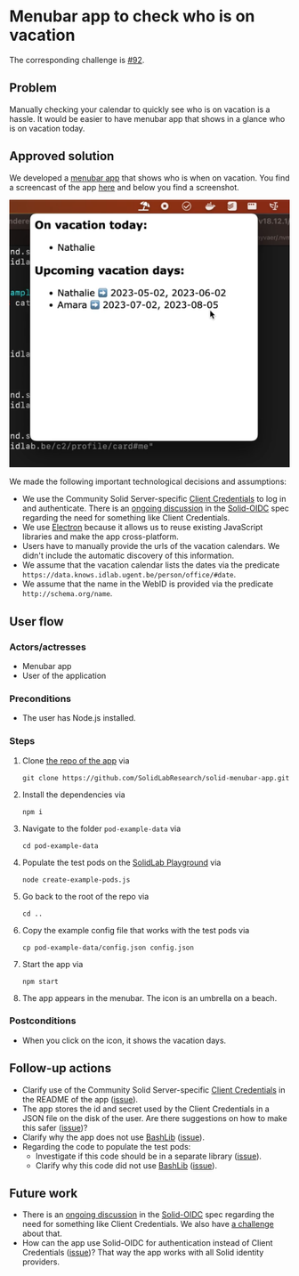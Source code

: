 <!--
Fill in the WebIDs of the people below.
Leave this in comments!
It's possible to have multiple people per role.

Challenge/scenario creator:
  - https://pieterheyvaert.com/#me
Solution creator:
  - https://pieterheyvaert.com/#me
Report writer:
  - https://pieterheyvaert.com/#me
-->

# Menubar app to check who is on vacation

The corresponding challenge is [#92](https://github.com/SolidLabResearch/Challenges/issues/92).

## Problem
<!--
You can reuse the pitch of the challenge, but check if you need to make changes.
For example, it might happen that the approved solution does more than what the original pitch requested.
-->

Manually checking your calendar to quickly see who is on vacation is a hassle. 
It would be easier to have menubar app that shows in a glance who is on vacation today.

## Approved solution
<!--
Provide information about the approved solution:
names of tools/libraries created, repos, and so on.
-->

We developed a [menubar app](https://github.com/SolidLabResearch/solid-menubar-app) that
shows who is when on vacation.
You find a screencast of the app [here](https://cloud.ilabt.imec.be/index.php/s/HEeGsCS4PiQxaS7)
and below you find a screenshot.

![img.png](img/solid-menubar-app.png)

We made the following important technological decisions and assumptions:
- We use the Community Solid Server-specific
  [Client Credentials](https://communitysolidserver.github.io/CommunitySolidServer/6.x/usage/client-credentials/)
  to log in and authenticate.
  There is an [ongoing discussion](https://github.com/solid/solid-oidc/issues/75) in
  the [Solid-OIDC](https://solidproject.org/TR/oidc) spec regarding
  the need for something like Client Credentials.
- We use [Electron](https://www.electronjs.org/) because it allows us to reuse existing JavaScript libraries and 
  make the app cross-platform.
- Users have to manually provide the urls of the vacation calendars.
  We didn't include the automatic discovery of this information.
- We assume that the vacation calendar lists the dates via the predicate `https://data.knows.idlab.ugent.be/person/office/#date`.
- We assume that the name in the WebID is provided via the predicate `http://schema.org/name`.

## User flow

<!--
Describe a concrete user flow with the approved solution.
Complete the following sections:
-->

### Actors/actresses

- Menubar app
- User of the application

### Preconditions

- The user has Node.js installed.

### Steps

1. Clone [the repo of the app](https://github.com/SolidLabResearch/solid-menubar-app) via
   ```shell
   git clone https://github.com/SolidLabResearch/solid-menubar-app.git
   ```
2. Install the dependencies via
   ```
   npm i
   ```
3. Navigate to the folder `pod-example-data` via
   ```
   cd pod-example-data
   ```
4. Populate the test pods on the [SolidLab Playground](https://pod.playground.solidlab.be/) via 
   ```shell
   node create-example-pods.js
   ```
5. Go back to the root of the repo via
   ```shell
   cd ..
   ```
6. Copy the example config file that works with the test pods via
   ```shell
   cp pod-example-data/config.json config.json
   ```
7. Start the app via 
   ```shell
   npm start
   ```
8. The app appears in the menubar. The icon is an umbrella on a beach.

### Postconditions

- When you click on the icon,
it shows the vacation days.

## Follow-up actions
<!--
List all concrete follow-up actions that someone has to do.
For example, adding helper code from the solution to Comunica.
-->

- Clarify use of the Community Solid Server-specific 
[Client Credentials](https://communitysolidserver.github.io/CommunitySolidServer/6.x/usage/client-credentials/) in 
the README of the app ([issue](https://github.com/SolidLabResearch/solid-menubar-app/issues/2)).
- The app stores the id and secret used by the Client Credentials in a JSON file on the disk of the user.
Are there suggestions on how to make this safer ([issue](https://github.com/SolidLabResearch/solid-menubar-app/issues/5))?
- Clarify why the app does not use [BashLib](https://github.com/SolidLabResearch/Bashlib/) ([issue](https://github.com/SolidLabResearch/solid-menubar-app/issues/3)).
- Regarding the code to populate the test pods:
  - Investigate if this code should be in a separate library ([issue](https://github.com/SolidLabResearch/solid-menubar-app/issues/4)).
  - Clarify why this code did not use [BashLib](https://github.com/SolidLabResearch/Bashlib/) ([issue](https://github.com/SolidLabResearch/solid-menubar-app/issues/3)).

## Future work
<!--
List ideas for future work.
These ideas don't have to be concrete.
You can create a new challenge/scenario for each idea.
-->

- There is an [ongoing discussion](https://github.com/solid/solid-oidc/issues/75) in 
the [Solid-OIDC](https://solidproject.org/TR/oidc) spec regarding 
the need for something like Client Credentials.
We also have [a challenge](https://github.com/SolidLabResearch/Challenges/issues/13) about that.
- How can the app use Solid-OIDC for authentication instead of Client Credentials ([issue](https://github.com/SolidLabResearch/solid-menubar-app/issues/6))?
That way the app works with all Solid identity providers.
